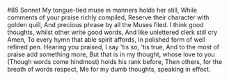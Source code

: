 #85 Sonnet
My tongue-tied muse in manners holds her still,
While comments of your praise richly compiled,
Reserve their character with golden quill,
And precious phrase by all the Muses filed.
I think good thoughts, whilst other write good words,
And like unlettered clerk still cry Amen,
To every hymn that able spirit affords,
In polished form of well refined pen.
Hearing you praised, I say 'tis so, 'tis true,
And to the most of praise add something more,
But that is in my thought, whose love to you
(Though words come hindmost) holds his rank before,
Then others, for the breath of words respect,
Me for my dumb thoughts, speaking in effect.